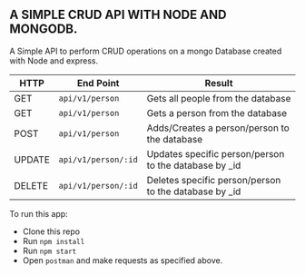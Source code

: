 ## A SIMPLE CRUD API WITH NODE AND MONGODB.
A Simple API to perform CRUD operations on a mongo Database created with Node and express.

HTTP |End Point  | Result
--- | --- | ----------
GET | `api/v1/person` | Gets all people from the database
GET | `api/v1/person` | Gets a person from the database
POST | `api/v1/person` | Adds/Creates a person/person to the database
UPDATE | `api/v1/person/:id` | Updates specific person/person to the database by _id
DELETE | `api/v1/person/:id` | Deletes specific person/person to the database by _id


To run this app:

* Clone this repo
* Run `npm install`
* Run `npm start`
* Open `postman` and make requests as specified above.